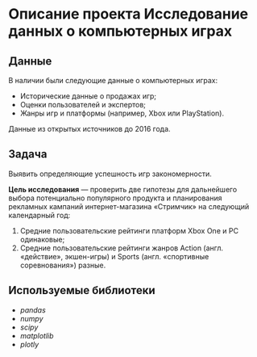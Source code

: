 # Описание проекта Исследование данных о компьютерных играх

## Данные

В наличии были следующие данные о компьютерных играх:
* Исторические данные о продажах игр; 
* Оценки пользователей и экспертов; 
* Жанры игр и платформы (например, Xbox или PlayStation).

Данные из открытых источников до 2016 года.

## Задача

Выявить определяющие успешность игр закономерности.

**Цель исследования** — проверить две гипотезы для дальнейшего выбора потенциально популярного продукта и планирования рекламных кампаний интернет-магазина «Стримчик» на следующий календарный год:
1. Средние пользовательские рейтинги платформ Xbox One и PC одинаковые;
2. Средние пользовательские рейтинги жанров Action (англ. «действие», экшен-игры) и Sports (англ. «спортивные соревнования») разные.

## Используемые библиотеки
* *pandas*
* *numpy*
* *scipy*
* *matplotlib*
* *plotly*
